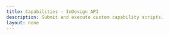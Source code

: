 ```yaml
---
title: Capabilities - InDesign API
description: Submit and execute custom capability scripts.
layout: none
---
```


<RedoclyAPIBlock src="/firefly-services/docs/indesign/capabilitiesapi.json" width="600px" disableSidebar hideTryItPanel />